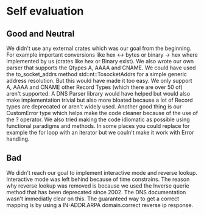 # Self evaluation

## Good and Neutral
We didn't use any external crates which was our goal from the beginning. For example important conversions like hex <-> bytes or binary -> hex where implemented by us 
(crates like hex or Binary exist). We also wrote our own parser that supports the Qtypes A, AAAA and CNAME. We could have used the to_socket_addrs method
std::nt::TosocketAddrs for a simple generic address resolution. But this would have made it too easy. We only support A, AAAA and CNAME
other Record Types (which there are over 50 of) aren't supported. A DNS Parser library would have helped but would also make implementation trivial but also more bloated because
a lot of Record types are deprecated or aren't widely used. Another good thing is our CustomError type which helps make the code cleaner because of the use of the ? operator.
We also tried making the code idiomatic as possible using functional paradigms and methods. In some places you could replace for example the for loop with an iterator
but we couln't make it work with Error handling.

## Bad
We didn't reach our goal to implement interactive mode and reverse lookup. Interactive mode was left behind because of 
time constrains. The reason why reverse lookup was removed is because we used the Inverse querie method that has been deprecated since 2002.
The DNS documentation wasn't immediatly clear on this. The guaranteed way to get a correct mapping is by using a IN-ADDR.ARPA domain.correct reverse ip response.